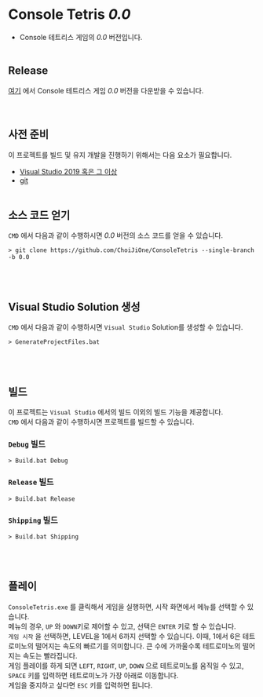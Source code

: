 # Console Tetris *0.0*
- Console 테트리스 게임의 *0.0* 버전입니다.
<br><br>


## Release

[여기](https://github.com/ChoiJiOne/ConsoleTetris/releases/tag/0.0) 에서 Console 테트리스 게임 *0.0* 버전을 다운받을 수 있습니다.  
<br><br>


## 사전 준비

이 프로젝트를 빌드 및 유지 개발을 진행하기 위해서는 다음 요소가 필요합니다.
- [Visual Studio 2019 혹은 그 이상](https://visualstudio.microsoft.com/ko/)
- [git](https://git-scm.com/)
<br><br>


## 소스 코드 얻기

`CMD` 에서 다음과 같이 수행하시면 *0.0* 버전의 소스 코드를 얻을 수 있습니다.
```
> git clone https://github.com/ChoiJiOne/ConsoleTetris --single-branch -b 0.0
```
<br><br>


## Visual Studio Solution 생성

`CMD` 에서 다음과 같이 수행하시면 `Visual Studio` Solution를 생성할 수 있습니다.
```
> GenerateProjectFiles.bat
```
<br><br>


## 빌드

이 프로젝트는 `Visual Studio` 에서의 빌드 이외의 빌드 기능을 제공합니다.  
`CMD` 에서 다음과 같이 수행하시면 프로젝트를 빌드할 수 있습니다.  

### `Debug` 빌드
```
> Build.bat Debug
```

### `Release` 빌드
```
> Build.bat Release
```

### `Shipping` 빌드
```
> Build.bat Shipping
```
<br><br>


## 플레이

`ConsoleTetris.exe` 를 클릭해서 게임을 실행하면, 시작 화면에서 메뉴를 선택할 수 있습니다.  
메뉴의 경우, `UP` 와 `DOWN`키로 제어할 수 있고, 선택은 `ENTER` 키로 할 수 있습니다.  
`게임 시작` 을 선택하면, LEVEL을 1에서 6까지 선택할 수 있습니다. 이때, 1에서 6은 테트로미노의 떨어지는 속도의 빠르기를 의미합니다. 큰 수에 가까울수록 테트로미노의 떨어지는 속도는 빨라집니다.  
게임 플레이를 하게 되면 `LEFT`, `RIGHT`, `UP`, `DOWN` 으로 테트로미노를 움직일 수 있고, `SPACE` 키를 입력하면 테트로미노가 가장 아래로 이동합니다.  
게임을 중지하고 싶다면 `ESC` 키를 입력하면 됩니다.
